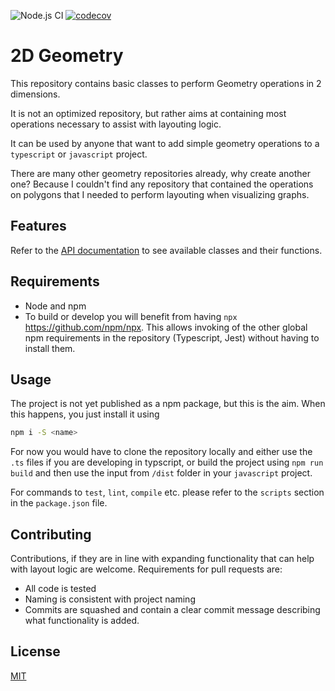 ![Node.js CI](https://github.com/ruffythepirate/ts-geometry-2d/workflows/Node.js%20CI/badge.svg)
[![codecov](https://codecov.io/gh/ruffythepirate/ts-geometry-2d/branch/master/graph/badge.svg)](https://codecov.io/gh/ruffythepirate/ts-geometry-2d)


# 2D Geometry

This repository contains basic classes to perform Geometry operations in 2 dimensions.

It is not an optimized repository, but rather aims at containing most operations necessary to assist with layouting logic.

It can be used by anyone that want to add simple geometry operations to a `typescript` or `javascript` project.

There are many other geometry repositories already, why create another one? Because I couldn't find any repository that contained the operations on polygons that I needed to perform layouting when visualizing graphs.

## Features

Refer to the [API documentation](https://ruffythepirate.github.io/ts-geometry-2d/globals.html) to see available classes and their functions.

## Requirements

* Node and npm
* To build or develop you will benefit from having `npx` https://github.com/npm/npx. This allows invoking of the other global npm requirements in the repository (Typescript, Jest) without having to install them.

## Usage

The project is not yet published as a npm package, but this is the aim. When this happens, you just install it using 
```bash
npm i -S <name>
```

For now you would have to clone the repository locally and either use the `.ts` files if you are developing in typscript, or build the project using `npm run build` and then use the input from `/dist` folder in your `javascript` project.

For commands to `test`, `lint`, `compile` etc. please refer to the `scripts` section in the `package.json` file.

## Contributing

Contributions, if they are in line with expanding functionality that can help with layout logic are welcome. Requirements for pull requests are:
* All code is tested
* Naming is consistent with project naming
* Commits are squashed and contain a clear commit message describing what functionality is added.

## License

[MIT](./LICENSE)
